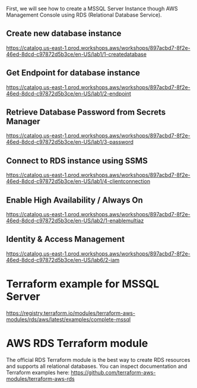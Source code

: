 First, we will see how to create a MSSQL Server Instance though AWS Management Console using RDS (Relational Database Service).

## Create new database instance
https://catalog.us-east-1.prod.workshops.aws/workshops/897acbd7-8f2e-46ed-8dcd-c97872d5b3ce/en-US/lab1/1-createdatabase

## Get Endpoint for database instance
https://catalog.us-east-1.prod.workshops.aws/workshops/897acbd7-8f2e-46ed-8dcd-c97872d5b3ce/en-US/lab1/2-endpoint

## Retrieve Database Password from Secrets Manager
https://catalog.us-east-1.prod.workshops.aws/workshops/897acbd7-8f2e-46ed-8dcd-c97872d5b3ce/en-US/lab1/3-password

## Connect to RDS instance using SSMS
https://catalog.us-east-1.prod.workshops.aws/workshops/897acbd7-8f2e-46ed-8dcd-c97872d5b3ce/en-US/lab1/4-clientconnection

## Enable High Availability / Always On
https://catalog.us-east-1.prod.workshops.aws/workshops/897acbd7-8f2e-46ed-8dcd-c97872d5b3ce/en-US/lab2/1-enablemultiaz

## Identity & Access Management
https://catalog.us-east-1.prod.workshops.aws/workshops/897acbd7-8f2e-46ed-8dcd-c97872d5b3ce/en-US/lab6/2-iam

# Terraform example for MSSQL Server
https://registry.terraform.io/modules/terraform-aws-modules/rds/aws/latest/examples/complete-mssql 

# AWS RDS Terraform module
The official RDS Terraform module is the best way to create RDS resources and supports all relational databases. You can inspect documentation and Terraform examples here: https://github.com/terraform-aws-modules/terraform-aws-rds

